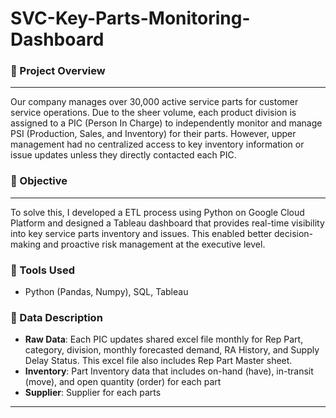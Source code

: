 # SVC-Key-Parts-Monitoring-Dashboard

### 📌 Project Overview
-------
Our company manages over 30,000 active service parts for customer service operations. Due to the sheer volume, each product division is assigned to a PIC (Person In Charge) to independently monitor and manage PSI (Production, Sales, and Inventory) for their parts. However, upper management had no centralized access to key inventory information or issue updates unless they directly contacted each PIC. 
### 📌 Objective
-------
To solve this, I developed a ETL process using Python on Google Cloud Platform and designed a Tableau dashboard that provides real-time visibility into key service parts inventory and issues. This enabled better decision-making and proactive risk management at the executive level.

### 🔧 Tools Used
- Python (Pandas, Numpy), SQL, Tableau

### 📁 Data Description

* **Raw Data**: Each PIC updates shared excel file monthly for Rep Part, category, division, monthly forecasted demand, RA History, and Supply Delay Status. This excel file also includes Rep Part Master sheet.
* **Inventory**: Part Inventory data that includes on-hand (have), in-transit (move), and open quantity (order) for each part
*  **Supplier**: Supplier for each parts
*  ** 
